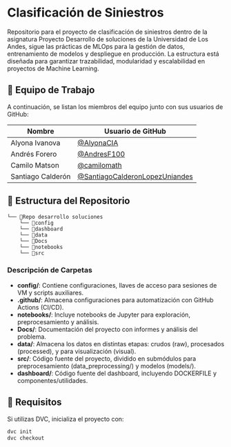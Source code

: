 
# Clasificación de Siniestros
Repositorio para el proyecto de clasificación de siniestros dentro de la asignatura Proyecto Desarrollo de soluciones de la Universidad de Los Andes, sigue las prácticas de MLOps para la gestión de datos, entrenamiento de modelos y despliegue en producción. La estructura está diseñada para garantizar trazabilidad, modularidad y escalabilidad en proyectos de Machine Learning.


## 👥 Equipo de Trabajo


A continuación, se listan los miembros del equipo junto con sus usuarios de GitHub:

| Nombre   | Usuario de GitHub  |
|----------|-------------------|
| Alyona Ivanova | [@AlyonaCIA](https://github.com/AlyonaCIA) |
| Andrés Forero  | [@AndresF100](https://github.com/AndresF100) |
| Camilo Matson | [@camilomath](https://github.com/camilomath) |
| Santiago Calderón | [@SantiagoCalderonLopezUniandes](https://github.com/SantiagoCalderonLopezUniandes)|


## 📂 Estructura del Repositorio
```
└── 📁Repo desarrollo soluciones
    └── 📁config
    └── 📁dashboard
    └── 📁data
    └── 📁Docs
    └── 📁notebooks
    └── 📁src
```

### Descripción de Carpetas

* **config/**: Contiene configuraciones, llaves de acceso para sesiones de VM y scripts auxiliares.
* **.github/**: Almacena configuraciones para automatización con GitHub Actions (CI/CD).
* **notebooks/**: Incluye notebooks de Jupyter para exploración, preprocesamiento y análisis.
* **Docs/**: Documentación del proyecto con informes y análisis del problema.
* **data/**: Almacena los datos en distintas etapas: crudos (raw), procesados (processed), y para visualización (visual).
* **src/**: Código fuente del proyecto, dividido en submódulos para preprocesamiento (data_preprocessing/) y modelos (models/).
* **dashboard/**: Código fuente del dashboard, incluyendo DOCKERFILE y componentes/utilidades.


## 🚀 Requisitos

Si utilizas DVC, inicializa el proyecto con:
    
```bash
dvc init
dvc checkout
```
